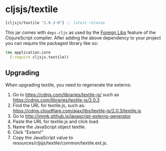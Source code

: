 # cljsjs/textile

[](dependency)
```clojure
[cljsjs/textile "2.0.3-0"] ;; latest release
```
[](/dependency)

This jar comes with `deps.cljs` as used by the [Foreign Libs][flibs] feature
of the ClojureScript compiler. After adding the above dependency to your project
you can require the packaged library like so:

```clojure
(ns application.core
  (:require cljsjs.textile))
```

[flibs]: https://github.com/clojure/clojurescript/wiki/Packaging-Foreign-Dependencies

## Upgrading

When upgrading textile, you need to regenerate the externs:
1. Go to https://cdnjs.com/libraries/textile-js/<THE-VERSION> such as https://cdnjs.com/libraries/textile-js/2.0.3
2. Find the URL for textile.js, such as: https://cdnjs.cloudflare.com/ajax/libs/textile-js/2.0.3/textile.js
3. Go to http://jmmk.github.io/javascript-externs-generator
4. Paste the URL for textile.js and click load.
5. Name the JavaScript object textile.
6. Click "Extern!"
6. Copy the JavaScript value to resources/cljsjs/textile/common/textile.ext.js.
